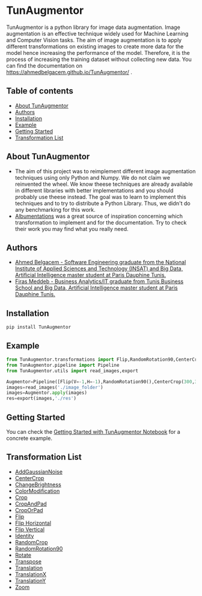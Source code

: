 # TunAugmentor
TunAugmentor is a python library for image data augmentation. Image augmentation is an effective technique widely used for Machine Learning and Computer Vision tasks.
The aim of image augmentation is to apply different transformations on existing images to create more data for the model hence increasing the performance of the model.
Therefore, it is the process of increasing the training dataset without collecting new data. You can find the documentation on https://ahmedbelgacem.github.io/TunAugmentor/ .
## Table of contents
- [About TunAugmentor](#About-TunAugmentor)
- [Authors](#Authors)
- [Installation](#Installation)
- [Example](#Example)
- [Getting Started](#Getting-Started)
- [Transformation List](#Transformation-List)

## About TunAugmentor
- The aim of this project was to reimplement different image augmentation techniques using only Python and Numpy. We do not claim we reinvented the wheel. We know theese techniques are already available in different libraries with better implementations and you should probably use theese instead. The goal was to learn to implement this techniques and to try to distribute a Python Library. Thus, we didn't do any benchmarking for this work.
- [Albumentations](https://github.com/albumentations-team/albumentations) was a great source of inspiration concerning which transformation to implement and for the documentation. Try to check their work you may find what you really need.
## Authors
- [Ahmed Belgacem - Software Engineering graduate from the National Institute of Applied Sciences and Technology (INSAT) and  Big Data, Artificial Intelligence master student at Paris Dauphine Tunis.](https://www.linkedin.com/in/ahmedbelgacem/)
- [Firas Meddeb - Business Analytics/IT graduate from Tunis Business School and Big Data, Artificial Intelligence master student at Paris Dauphine Tunis. ](https://www.linkedin.com/in/firasmeddeb/)
## Installation
```
pip install TunAugmentor
```
## Example
```python
from TunAugmentor.transformations import Flip,RandomRotation90,CenterCrop
from TunAugmentor.pipeline import Pipeline
from TunAugmentor.utils import read_images,export

Augmentor=Pipeline([Flip(V=-1,H=-1),RandomRotation90(),CenterCrop(300,300)])
images=read_images('./image_folder')
images=Augmentor.apply(images)
res=export(images,'./res')
```
## Getting Started
You can check the [Getting Started with TunAugmentor Notebook](https://github.com/ahmedbelgacem/Getting-Started-TunAugmentor) for a concrete example.
## Transformation List
- [AddGaussianNoise](https://ahmedbelgacem.github.io/TunAugmentor/TunAugmentor.transformations.pixel_transformations.html#TunAugmentor.transformations.pixel_transformations.AddGaussianNoise)
- [CenterCrop](https://ahmedbelgacem.github.io/TunAugmentor/TunAugmentor.transformations.crops.html#TunAugmentor.transformations.crops.CenterCrop)
- [ChangeBrightness](https://ahmedbelgacem.github.io/TunAugmentor/TunAugmentor.transformations.pixel_transformations.html#TunAugmentor.transformations.pixel_transformations.ChangeBrightness)
- [ColorModification](https://ahmedbelgacem.github.io/TunAugmentor/TunAugmentor.transformations.pixel_transformations.html#TunAugmentor.transformations.pixel_transformations.ColorModification)
- [Crop](https://ahmedbelgacem.github.io/TunAugmentor/TunAugmentor.transformations.crops.html#TunAugmentor.transformations.crops.Crop)
- [CropAndPad](https://ahmedbelgacem.github.io/TunAugmentor/TunAugmentor.transformations.crops.html#TunAugmentor.transformations.crops.CropAndPad)
- [CropOrPad](https://ahmedbelgacem.github.io/TunAugmentor/TunAugmentor.transformations.crops.html#TunAugmentor.transformations.crops.CropOrPad)
- [Flip](https://ahmedbelgacem.github.io/TunAugmentor/TunAugmentor.transformations.flips.html#TunAugmentor.transformations.flips.Flip)
- [Flip Horizontal](https://ahmedbelgacem.github.io/TunAugmentor/TunAugmentor.transformations.flips.html#TunAugmentor.transformations.flips.FlipHorizontal)
- [Flip Vertical](https://ahmedbelgacem.github.io/TunAugmentor/TunAugmentor.transformations.flips.html#TunAugmentor.transformations.flips.FlipVertical)
- [Identity](https://ahmedbelgacem.github.io/TunAugmentor/TunAugmentor.transformations.rotations.html#TunAugmentor.transformations.rotations.Identity)
- [RandomCrop](https://ahmedbelgacem.github.io/TunAugmentor/TunAugmentor.transformations.crops.html#TunAugmentor.transformations.crops.RandomCrop)
- [RandomRotation90](https://ahmedbelgacem.github.io/TunAugmentor/TunAugmentor.transformations.rotations.html#TunAugmentor.transformations.rotations.RandomRotation90)
- [Rotate](https://ahmedbelgacem.github.io/TunAugmentor/TunAugmentor.transformations.rotations.html#TunAugmentor.transformations.rotations.Rotation)
- [Transpose](https://ahmedbelgacem.github.io/TunAugmentor/TunAugmentor.transformations.rotations.html#TunAugmentor.transformations.rotations.Transpose)
- [Translation](https://ahmedbelgacem.github.io/TunAugmentor/TunAugmentor.transformations.translations.html#TunAugmentor.transformations.translations.Translation)
- [TranslationX](https://ahmedbelgacem.github.io/TunAugmentor/TunAugmentor.transformations.translations.html#TunAugmentor.transformations.translations.TranslationX)
- [TranslationY](https://ahmedbelgacem.github.io/TunAugmentor/TunAugmentor.transformations.translations.html#TunAugmentor.transformations.translations.TranslationY)
- [Zoom](https://ahmedbelgacem.github.io/TunAugmentor/TunAugmentor.transformations.zoom.html#TunAugmentor.transformations.zoom.CenterZoom)

